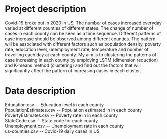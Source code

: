 Project description
=================================
Covid-19 broke out in 2020 in US. The number of cases increased everyday varied at different counties of different states. The change of number of cases in each county can be seen as a time sequence. Different patterns of case increase should be observed among different counties. The pattern will be associated with different factors such as population density, poverty rate, education level, unemployment rate, temperature and number of travelling each day at each county. My aim is to clustering the patterns of case increasing in each county by employing LSTM (dimension reduction) and K-means method (clustering) and find out the factors that will significantly affect the pattern of increasing cases in each cluster.



Data description
=================================
Education.csv                   -- Education level in each county<br/>
PopulationEstimates.csv         -- Population estimated in in each county<br/>
PovertyEstimates.csv            -- Poverty rate in in each county<br/>
StateCode.csv                   -- State code for each county<br/>
Unemployment.csv                -- Unemployment rate in each county<br/>
us-counties.csv                 -- Covid-19 daily cases in US<br/>
